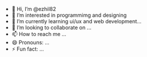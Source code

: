 - 👋 Hi, I’m @ezhil82
- 👀 I’m interested in programmimg and designing
- 🌱 I’m currently learning ui/ux and web development...
- 💞️ I’m looking to collaborate on ...
- 📫 How to reach me ...
- 😄 Pronouns: ...
- ⚡ Fun fact: ...

<!---
ezhil82/ezhil82 is a ✨ special ✨ repository because its `README.md` (this file) appears on your GitHub profile.
You can click the Preview link to take a look at your changes.
--->
